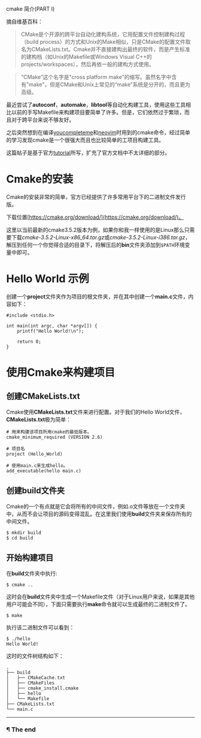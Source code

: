 cmake 简介(PART I)

摘自维基百科：

> CMake是个开源的跨平台自动化建构系统，它用配置文件控制建构过程（build process）的方式和Unix的Make相似，只是CMake的配置文件取名为CMakeLists.txt。Cmake并不直接建构出最终的软件，而是产生标准的建构档（如Unix的Makefile或Windows Visual C++的projects/workspaces），然后再依一般的建构方式使用。

> “CMake”这个名字是"cross platform make"的缩写。虽然名字中含有"make"，但是CMake和Unix上常见的“make”系统是分开的，而且更为高级。

最近尝试了**autoconf**，**automake**，**libtool**等自动化构建工具，使用这些工具相比以前的手写Makefile来构建项目要简单了许多。但是，它们依然过于繁琐，而且对于跨平台来说不够友好。

之后突然想到在编译[youcompleteme](https://github.com/Valloric/YouCompleteMe)和[neovim](https://github.com/neovim/neovim)时用到的cmake命令，经过简单的学习发现cmake是一个很强大而且也比较简单的工项目构建工具。

这篇帖子是基于官方[tutorial](https://cmake.org/cmake-tutorial/)所写，扩充了官方文档中不太详细的部分。

# Cmake的安装

Cmake的安装非常的简单，官方已经提供了许多常用平台下的二进制文件发行版。

下载位置[https://cmake.org/download/](https://cmake.org/download/)。

这里以当前最新的cmake3.5.2版本为例，如果你和我一样使用的是Linux那么只需要下载*cmake-3.5.2-Linux-x86_64.tar.gz*或*cmake-3.5.2-Linux-i386.tar.gz*，解压到任何一个你觉得合适的目录下，将解压后的**bin**文件夹添加到`$PATH`环境变量中即可。

# Hello World 示例

创建一个**project**文件夹作为项目的根文件夹，并在其中创建一个**main.c**文件，内容如下：

```
#include <stdio.h>

int main(int argc, char *argv[]) {
	printf("Hello World!\n");

	return 0;
}
```
# 使用Cmake来构建项目

## 创建CMakeLists.txt

Cmake使用**CMakeLists.txt**文件来进行配置。对于我们的Hello World文件，**CMakeLists.txt**极为简单：

```
# 用来构建该项目所用cmake的最低版本。
cmake_minimum_required (VERSION 2.6)

# 项目名
project (Hello_World)

# 使用main.c来生成hello。
add_executable(hello main.c)
```

## 创建build文件夹

Cmake的一个有点就是它会将所有的中间文件，例如.o文件等放在一个文件夹中，从而不会让项目的源码变得混乱。在这里我们使用**build**文件夹来保存所有的中间文件。

```
$ mkdir build
$ cd build
```

## 开始构建项目

在**build**文件夹中执行:

```
$ cmake ..
```

这时会在**build**文件夹中生成一个Makefile文件（对于Linux用户来说，如果是其他用户可能会不同），下面只需要执行**make**命令就可以生成最终的二进制文件了。

```
$ make
```

执行该二进制文件可以看到：

```
$ ./hello
Hello World!
```

这时的文件树结构如下：

```
.
├── build
│   ├── CMakeCache.txt
│   ├── CMakeFiles
│   ├── cmake_install.cmake
│   ├── hello
│   └── Makefile
├── CMakeLists.txt
└── main.c
```

---

### ¶ The end

